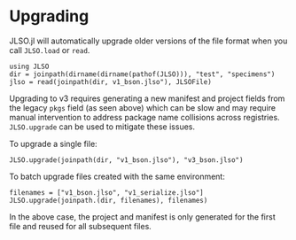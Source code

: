 # Upgrading

JLSO.jl will automatically upgrade older versions of the file format when you call `JLSO.load` or `read`.

```@repl upgrade-example
using JLSO
dir = joinpath(dirname(dirname(pathof(JLSO))), "test", "specimens")
jlso = read(joinpath(dir, v1_bson.jlso"), JLSOFile)
```

Upgrading to v3 requires generating a new manifest and project fields from the legacy `pkgs` field (as seen above) which
can be slow and may require manual intervention to address package name collisions across registries.
`JLSO.upgrade` can be used to mitigate these issues.

To upgrade a single file:

```@repl upgrade-example
JLSO.upgrade(joinpath(dir, "v1_bson.jlso"), "v3_bson.jlso")
```

To batch upgrade files created with the same environment:

```@repl upgrade-example
filenames = ["v1_bson.jlso", "v1_serialize.jlso"]
JLSO.upgrade(joinpath.(dir, filenames), filenames)
```

In the above case, the project and manifest is only generated for the first file and reused for all subsequent files.

